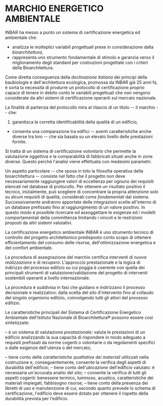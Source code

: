 # MARCHIO ENERGETICO AMBIENTALE

INBAR ha messo a punto un sistema di certificazione energetica ed ambientale che:

- analizza le molteplici variabili progettuali prese in considerazione dalla _bioarchitettura_,
- rappresenta uno strumento fondamentale di stimolo e garanzia verso il miglioramento degli standard per costruzioni progettate con i criteri della Bioarchitettura.

Come diretta conseguenza della _declinazione italiana_ dei principi della baubiologie e dell'architettura ecologica, promossa da INBAR già 25 anni fa, è sorta la necessità di produrre un protocollo di certificazione _proprio_ capace di tenere in debito conto le variabili progettuali che _non_ vengono considerate da altri sistemi di certificazione operanti sul mercato nazionale.

La finalità di partenza del protocollo  mira al rilascio di un titolo -- il marchio -- che:

1. garantisca la corretta identificabilità della qualità di un edificio,
- consenta una comparazione tra edifici -- aventi caratteristiche anche diverse tra loro -- che sia basata su un elevato livello delle prestazioni fornite.

Si tratta di un sistema di certificazione _volontario_ che permette la valutazione oggettiva e la comparabilità di fabbricati situati anche in zone diverse. Questo perché l'analisi viene effettuata con medesimi parametri. 

Un aspetto particolare -- che sposa in toto la filosofia operativa della bioarchitettura -- consiste nel fatto che il progetto non deve necessariamente raggiungere valori di eccellenza per ognuno dei requisiti elencati nel database di protocollo. Per ottenere un risultato positivo il tecnico, inizialmente, può scegliere di concentrare la propria attenzione *solo* su alcuni requisiti di qualità, considerati come *fondamentali* dal sistema. Successivamente andranno apportate delle integrazioni scelte all'interno di un database prefissato fino al raggiungimento di un valore positivo. In questo modo è possibile ricercare ed assoggettare le esigenze ed i modelli comportamentali della committenza limitando i vincoli e le restrizioni proposti da altri sistemi valutativi.

La certificazione energetico ambientale INBAR è uno strumento tecnico di controllo del progetto architettonico predisposto conto scopo di ottenere efficientamento del consumo delle risorse, dell'ottimizzazione energetica e del comfort ambientale. 

La procedura di assegnazione del marchio certifica interventi di *nuova realizzazione* e di *recupero*. L'approccio prestazionale e la logica di indirizzo del processo edilizio su cui poggia è coerente con quella dei principali strumenti di valutazione/validazione del progetto di interventi sostenibili operanti a livello internazionale.

La procedura è suddivisa in fasi che guidano e indirizzano il processo decisionale e realizzativo: dalla scelta del sito d'intervento fino al collaudo del singolo organismo edilizio, coinvolgendo tutti gli attori del processo edilizio.

Le caratteristiche principali del Sistema di Certificazione Energetico Ambientale dell'Istituto Nazionale di Bioarchitettura® possono essere così sintetizzate:

– è un sistema di valutazione *prestazionale*: valuta le prestazioni di un edificio analizzando la sua capacità di rispondere in modo adeguato a requisiti prefissati da norme cogenti o volontarie o da regolamenti specifici o dalle esigenze dell'utenza o del mercato;

 – tiene conto delle *caratteristiche qualitative dei materiali* utilizzati nella costruzione e, conseguentemente, consente la verifica degli aspetti di durabilità dell'edificio;
 – tiene conto dell'*ubicazione* dell'edificio valutato: è necessaria un'accurata analisi del sito;
 – consente la verifica di tutti gli aspetti cogenti: benessere termico, luminoso, acustico, caratteristiche dei materiali impiegati, fabbisogno risorse; 
– tiene conto della presenza dei libretti di uso e manutenzione di cui, secondo quanto prevede lo schema di certificazione, l'edificio deve essere dotato per ottenere il rispetto della durabilità prevista per l'edificio.
